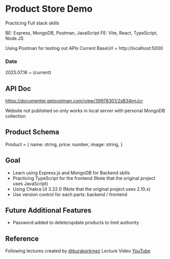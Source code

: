 # Product Store Demo

Practicing Full stack skills

BE: Express, MongoDB, Postman, JavaScript
FE: Vite, React, TypeScript, Node.JS

Using Postman for testing out APIs
Current BaseUrl = http://localhost:5000

### Date
2025.07.16 ~ (current)

## API Doc

https://documenter.getpostman.com/view/39978301/2sB34mjJcr

Website not published so only works in local server with personal MongoDB collection

## Product Schema

Product = {
  name: string,
  price: number,
  image: string,
}

## Goal

- Learn using Express.js and MongoDB for Backend skills
- Practicing TypeScript for the frontend (Note that the original project uses JavaScript)
- Using Chakra UI 3.22.0 (Note that the original project uses 2.10.x)
- Use version control for each parts: backend / frontend

## Future Additional Features

- Password added to delete/update products to limit authority

## Reference

Following lectures created by [@burakorkmez](https://github.com/burakorkmez)
Lecture Video [YouTube](https://youtu.be/MDZC8VDZnV8?si=AN7L8Pu1t7_gpQYl)